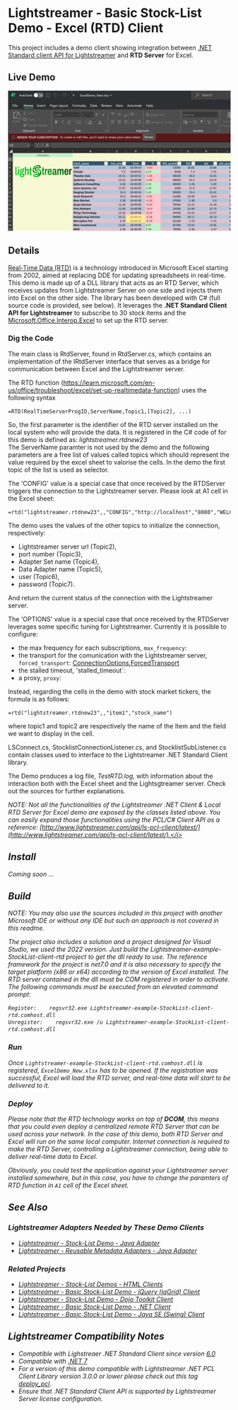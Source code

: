# Lightstreamer - Basic Stock-List Demo - Excel (RTD) Client
<!-- START DESCRIPTION lightstreamer-example-stocklist-client-rtd -->

This project includes a demo client showing integration between [.NET Standard client API for Lightstreamer](https://www.nuget.org/packages/Lightstreamer.DotNetStandard.Client/) and <b>RTD Server</b> for Excel.

## Live Demo

![screenshot](screen_rtd_new_large.png)<br>

## Details

[Real-Time Data (RTD)](http://en.wikipedia.org/wiki/Microsoft_Excel#Using_external_data) is a technology introduced in Microsoft Excel starting from 2002, aimed at replacing DDE for updating spreadsheets in real-time.<br>
This demo is made up of a DLL library that acts as an RTD Server, which receives updates from Lightstreamer Server on one side and injects them into Excel on the other side.
The library has been developed with C# (full source code is provided, see below).
It leverages the <b>.NET Standard Client API for Lightstreamer</b> to subscribe to 30 stock items and the [Microsoft.Office.Interop.Excel](https://www.nuget.org/packages/Microsoft.Office.Interop.Excel) to set up the RTD server.

### Dig the Code

The main class is RtdServer, found in RtdServer.cs, which contains an implementation of the IRtdServer interface that serves as a bridge for communication between Excel and the Lightstreamer server.

The RTD function (https://learn.microsoft.com/en-us/office/troubleshoot/excel/set-up-realtimedata-function) uses the following syntax

```
=RTD(RealTimeServerProgID,ServerName,Topic1,[Topic2], ...)
```

So, the first parameter is the identifier of the RTD server installed on the local system who will provide the data.
It is registered in the C# code of for this demo is defined as: <i>lightstreamer.rtdnew23</i> []()  
The ServerName paramter is not used by the demo and the following parameters are a free list of values called topics which should represent the value required by the excel sheet to valorise the cells.
In the demo the first topic of the list is used as selector. 

The 'CONFIG' value is a special case that once received by the RTDServer triggers the connection to the Lightstreamer server.
Please look at A1 cell in the Excel sheet:

```
=rtd("lightstreamer.rtdnew23",,"CONFIG","http://localhost","8080","WELCOME","STOCKS","user_test","o93ujDNJasf,ajfih393!_ard3sfaklj_sjsijhdf3934eifaskik(2332334yh32rdusjdsshkahkhgfasif24egfwebkjbcfasik")
```

The demo uses the values of the other topics to initialize the connection, respectively:
 - Lightstreamer server url (Topic2),
 - port number (Topic3),
 - Adapter Set name (Topic4),
 - Data Adapter name (Topic5),
 - user (Topic6),
 - password (Topic7).
 
And return the current status of the connection with the Lightstreamer server.

The 'OPTIONS' value is a special case that once received by the RTDServer leverages some specific tuning for Lightstreamer.
Currently it is possible to configure:
 - the max frequency for each subscriptions, `max_frequency`:
 - the transport for the comunication with the Lightstreamer server, `forced_transport`: [ConnectionOptions.ForcedTransport](https://sdk.lightstreamer.com/ls-dotnetstandard-client/6.0.0/api/api/com.lightstreamer.client.ConnectionOptions.html#com_lightstreamer_client_ConnectionOptions_ForcedTransport)
 - the stalled timeout, 'stalled_timeout`:
 - a proxy, `proxy`: []()

Instead, regarding the cells in the demo with stock market tickers, the formula is as follows:

```
=rtd("lightstreamer.rtdnew23",,"item1","stock_name")
```

where topic1 and topic2 are respectively the name of the Item and the field we want to display in the cell.

LSConnect.cs, StocklistConnectionListener.cs, and StocklistSubListener.cs contain classes used to interface to the Lightstreamer .NET Standard Client library.

The Demo produces a log file, <i>TestRTD.log</i>, with information about the interaction both with the Excel sheet and the Lightsgtreamer server.
Check out the sources for further explanations.

<i>NOTE: Not all the functionalities of the Lightstreamer .NET Client & Local RTD Server for Excel demo are exposed by the classes listed above. You can easily expand those functionalities using the PCL/C# Client API as a reference: [http://www.lightstreamer.com/api/ls-pcl-client/latest/](http://www.lightstreamer.com/api/ls-pcl-client/latest/).</i>

<!-- END DESCRIPTION lightstreamer-example-stocklist-client-rtd -->

## Install

<i>Coming soon ... </i>

## Build

<i>NOTE: You may also use the sources included in this project with another Microsoft IDE or without any IDE but such an approach is not covered in this readme.</i>

The project also includes a solution and a project designed for Visual Studio, we used the 2022 version.
Just build the Lightstreamer-example-StockList-client-rtd project to get the dll ready to use.
The reference framework for the project is net7.0 and it is also necessary to specify the target platform (x86 or x64) according to the version of Excel installed.
The RTD server contained in the dll must be COM registered in order to activate. The following commands must be executed from an elevated command prompt:

```
Register:    regsvr32.exe Lightstreamer-example-StockList-client-rtd.comhost.dll
Unregister:    regsvr32.exe /u Lightstreamer-example-StockList-client-rtd.comhost.dll
```

### Run
Once `Lightstreamer-example-StockList-client-rtd.comhost.dll` is registered, `ExcelDemo_New.xlsx` has to be opened.
If the registration was successful, Excel will load the RTD server, and real-time data will start to be delivered to it.

### Deploy
  
Please note that the RTD technology works on top of <b>DCOM</b>, this means that you could even deploy a centralized remote RTD Server that can be used across your network. In the case of this demo, both RTD Server and Excel will run on the same local computer.
Internet connection is required to make the RTD Server, controlling a Lightstreamer connection, being able to deliver real-time data to Excel.<br>

Obviously, you could test the application against your Lightstreamer server installed somewhere, but in this case, you have to change the paramters of RTD function in `A1` cell of the Excel sheet.

## See Also

### Lightstreamer Adapters Needed by These Demo Clients
<!-- START RELATED_ENTRIES -->

* [Lightstreamer - Stock-List Demo - Java Adapter](https://github.com/Lightstreamer/Lightstreamer-example-Stocklist-adapter-java)
* [Lightstreamer - Reusable Metadata Adapters - Java Adapter](https://github.com/Lightstreamer/Lightstreamer-example-ReusableMetadata-adapter-java)

<!-- END RELATED_ENTRIES -->

### Related Projects

* [Lightstreamer - Stock-List Demos - HTML Clients](https://github.com/Lightstreamer/Lightstreamer-example-Stocklist-client-javascript)
* [Lightstreamer - Basic Stock-List Demo - jQuery (jqGrid) Client](https://github.com/Lightstreamer/Lightstreamer-example-StockList-client-jquery)
* [Lightstreamer - Stock-List Demo - Dojo Toolkit Client](https://github.com/Lightstreamer/Lightstreamer-example-StockList-client-dojo)
* [Lightstreamer - Basic Stock-List Demo - .NET Client](https://github.com/Lightstreamer/Lightstreamer-example-StockList-client-dotnet)
* [Lightstreamer - Basic Stock-List Demo - Java SE (Swing) Client](https://github.com/Lightstreamer/Lightstreamer-example-StockList-client-java)

## Lightstreamer Compatibility Notes #

* Compatible with Lighstreaer .NET Standard Client since version [6.0](https://www.nuget.org/packages/Lightstreamer.DotNetStandard.Client/)
* Compatible with [.NET 7](https://dotnet.microsoft.com/en-us/download/dotnet/7.0)
* For a version of this demo compatible with Lightstreamer .NET PCL Client Library version 3.0.0 or lower please check out this tag [deploy_pcl](https://github.com/Lightstreamer/Lightstreamer-example-StockList-client-rtd/tree/deploy_pcl).
* Ensure that .NET Standard Client API is supported by Lightstreamer Server license configuration.
